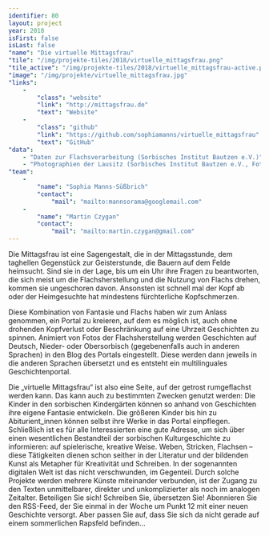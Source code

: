 ```yaml
---
identifier: 80
layout: project
year: 2018
isFirst: false
isLast: false
"name": "Die virtuelle Mittagsfrau"
"tile": "/img/projekte-tiles/2018/virtuelle_mittagsfrau.png"
"tile_active": "/img/projekte-tiles/2018/virtuelle_mittagsfrau-active.png"
"image": "/img/projekte/virtuelle_mittagsfrau.jpg"
"links":
    -
        "class": "website"
        "link": "http://mittagsfrau.de"
        "text": "Website"
    -
        "class": "github"
        "link": "https://github.com/sophiamanns/virtuelle_mittagsfrau"
        "text": "GitHub"
"data":
    - "Daten zur Flachsverarbeitung (Sorbisches Institut Bautzen e.V.)"
    - "Photographien der Lausitz (Sorbisches Institut Bautzen e.V., Fotothek der SLUB"
"team":
    -
        "name": "Sophia Manns-Süßbrich"
        "contact":
            "mail": "mailto:mannsorama@googlemail.com"
    -
        "name": "Martin Czygan"
        "contact":
            "mail": "mailto:martin.czygan@gmail.com"
---
```

Die Mittagsfrau ist eine Sagengestalt, die in der Mittagsstunde, dem taghellen Gegenstück zur Geisterstunde, die Bauern auf dem Felde heimsucht. Sind sie in der Lage, bis um ein Uhr ihre Fragen zu beantworten, die sich meist um die Flachsherstellung und die Nutzung von Flachs drehen, kommen sie ungeschoren davon. Ansonsten ist schnell mal der Kopf ab oder der Heimgesuchte hat mindestens fürchterliche Kopfschmerzen.

Diese Kombination von Fantasie und Flachs haben wir zum Anlass genommen, ein Portal zu kreieren, auf dem es möglich ist, auch ohne drohenden Kopfverlust oder Beschränkung auf eine Uhrzeit Geschichten zu spinnen. Animiert von Fotos der Flachsherstellung werden Geschichten auf Deutsch, Nieder- oder Obersorbisch (gegebenenfalls auch in anderen Sprachen) in den Blog des Portals eingestellt. Diese werden dann jeweils in die anderen Sprachen übersetzt und es entsteht ein multilinguales Geschichtenportal.

Die „virtuelle Mittagsfrau“ ist also eine Seite, auf der getrost rumgeflachst werden kann. Das kann auch zu bestimmten Zwecken genutzt werden: Die Kinder in den sorbischen Kindergärten können so anhand von Geschichten ihre eigene Fantasie entwickeln. Die größeren Kinder bis hin zu Abiturient_innen können selbst ihre Werke in das Portal einpflegen. Schließlich ist es für alle Interessierten eine gute Adresse, um sich über einen wesentlichen Bestandteil der sorbischen Kulturgeschichte zu informieren: auf spielerische, kreative Weise. Weben, Stricken, Flachsen – diese Tätigkeiten dienen schon seither in der Literatur und der bildenden Kunst als Metapher für Kreativität und Schreiben. In der sogenannten digitalen Welt ist das nicht verschwunden, im Gegenteil. Durch solche Projekte werden mehrere Künste miteinander verbunden, ist der Zugang zu den Texten unmittelbarer, direkter und unkomplizierter als noch im analogen Zeitalter. Beteiligen Sie sich! Schreiben Sie, übersetzen Sie! Abonnieren Sie den RSS-Feed, der Sie einmal in der Woche um Punkt 12 mit einer neuen Geschichte versorgt. Aber passen Sie auf, dass Sie sich da nicht gerade auf einem sommerlichen Rapsfeld befinden...

